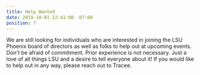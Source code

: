 ```yaml
---
title: Help Wanted
date: 2019-10-01 22:41:00 -07:00
position: 7
---
```


We are still looking for individuals who are interested in joining the LSU Phoenix board of directors as well as folks to help out at upcoming events. Don't be afraid of commitment.  Prior experience is not necessary. Just a love of all things LSU and a desire to tell everyone about it! If you would like to help out in any way, please reach out to Tracee.